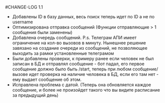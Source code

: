 #CHANGE-LOG 1.1

- Добавлены ID в базу данных, весь поиск теперь идет по ID а не по username
- Оптимизирована отправка сообщений (Функции отправляющие > 1 сообщения были заменены)
- Добавлена очередь сообщений. P.s. Телеграм АПИ имеет ограничение на кол-во вызовов в минуту. Нынешнее решение завязано на создание очереди из сообщений, не позволяющее выходить за рамки установленные телеграмом
- Были добавлены проверки, к примеру ранее если человек не был записан в БД и отправлял сообщение - бот падал, его первое сообщение должно было быть /start, теперь при любом сообщение/вызове идет проверка на наличие человека в БД, если его там нет - ему выдает сообщение об этом.
- Исправлена проблема с датой. (Теперь она обновляется каждое сообщение, и более не произойдет такого что вы видите расписание за предыдущий день)